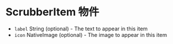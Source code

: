 # ScrubberItem 物件

* `label` String (optional) - The text to appear in this item
* `icon` NativeImage (optional) - The image to appear in this item